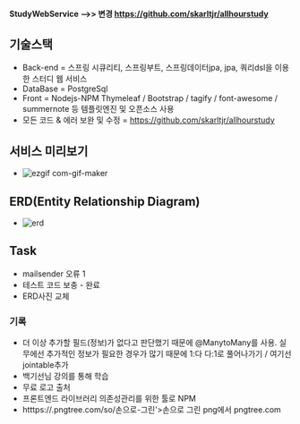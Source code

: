 #### StudyWebService -->> 변경 https://github.com/skarltjr/allhourstudy
## 기술스택
- Back-end = 스프링 시큐리티, 스프링부트, 스프링데이터jpa, jpa, 쿼리dsl을 이용한 스터디 웹 서비스
- DataBase = PostgreSql 
- Front = Nodejs-NPM   Thymeleaf / Bootstrap / tagify / font-awesome / summernote 등 템플릿엔진 및 오픈소스 사용
- 모든 코드 & 에러 보완 및 수정 = https://github.com/skarltjr/allhourstudy

## 서비스 미리보기
- ![ezgif com-gif-maker](https://user-images.githubusercontent.com/62214428/97904717-3ced3800-1d84-11eb-8576-148625c0477a.gif)

## ERD(Entity Relationship Diagram)
- ![erd](https://user-images.githubusercontent.com/62214428/98022992-aaaf6780-1e49-11eb-9ebf-733222f4855c.jpg)


## Task
- mailsender 오류 1 
- 테스트 코드 보충   - 완료
- ERD사진 교체















### 기록
- 더 이상 추가할 필드(정보)가 없다고 판단했기 때문에 @ManytoMany를 사용. 실무에선 추가적인 정보가 필요한 경우가 많기 때문에 1:다 다:1로 풀어나가기 / 여기선 jointable추가
- 백기선님 강의를 통해 학습
- 무료 로고 출처 
- 프론트엔드 라이브러리 의존성관리를 위한 툴로 NPM
- htttps://.pngtree.com/so/손으로-그린'>손으로 그린 png에서 pngtree.com
